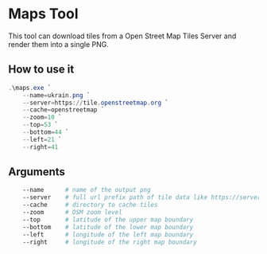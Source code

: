 # Maps Tool

This tool can download tiles from a Open Street Map Tiles Server and render them into a single PNG.

## How to use it

```powershell
.\maps.exe `
    --name=ukrain.png `
    --server=https://tile.openstreetmap.org `
    --cache=openstreetmap `
    --zoom=10 `
    --top=53 `
    --bottom=44 `
    --left=21 `
    --right=41
```

## Arguments

```bash
    --name      # name of the output png
    --server    # full url prefix path of tile data like https://server.domain/tiles
    --cache     # directory to cache tiles
    --zoom      # OSM zoom level
    --top       # latitude of the upper map boundary 
    --bottom    # latitude of the lower map boundary 
    --left      # longitude of the left map boundary 
    --right     # longitude of the right map boundary 
```
